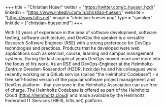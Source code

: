 +++
title = "Christian Hüser"
twitter = "https://twitter.com/c_hueser_hzdr"
linkedin = "https://www.linkedin.com/in/christian-hueser/"
website = "https://www.hifis.net"
image = "christian-hueser.png"
type = "speaker"
linktitle = ["christian-hueser.md"]
+++

With 10 years of experience in the area of software development, software
testing, software architecture, and DevOps the speaker is a versatile Research
Software Engineer (RSE) with a strong preference for DevOps technologies and
practices. Products that he developed were web applications such as seminar,
course, learning and campus management systems. During the last couple of years
DevOps moved more and more into the focus of his work. As an RSE and
DevOps-Engineer at the Helmholtz-Zentrum Dresden-Rossendorf (HZDR, hzdr.de) he
and his colleagues were recently working on a GitLab service (called "the
Helmholtz Codebase") - a free self-hosted version of the popular software
project management and DevOps platform - that everyone in the Helmholtz
Association can use free of charge. The Helmholtz Codebase is offered as part
of the Helmholtz Cloud (https://helmholtz.cloud) and made available by the
Helmholtz Federated IT Services (HIFIS, hifis.net) platform.
